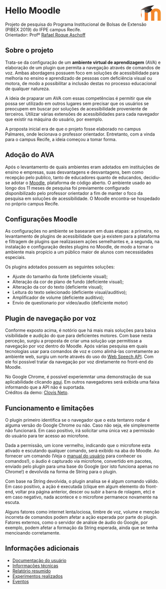 # Hello Moodle    <img src="logo/moodle.png" width="65" height="50" align="right">

Projeto de pesquisa do Programa Institucional de Bolsas de Extensão (PIBEX 2019) do IFPE campus Recife.</br>
Orientador: Profº [Rafael Roque Aschoff](http://buscatextual.cnpq.br/buscatextual/visualizacv.do?id=K4139742E1)

## Sobre o projeto

Trata-se da configuração de um <b>ambiente virtual de aprendizagem</b> (AVA) e elaboração de um plugin que permita a navegação através de comandos de voz. Ambas abordagens possuem foco em soluções de acessibilidade para melhoria no ensino e aprendizado de pessoas com deficiência visual ou motora, de modo a possibilitar a inclusão destas no processo educacional de qualquer natureza. 

A ideia de praparar um AVA com essas competências é permitir que ele possa ser utilizado em outros lugares sem precisar que os usuários se preocupem em buscar por soluções de acessibilidade proveniente de terceiros. Utilizar várias extensões de acessibilidades para cada navegador que existir na máquina do usuário, por exemplo. 

A proposta inicial era de que o projeto fosse elaborado no campus Palmares, onde lecionava o professor orientador. Entretanto, com a vinda para o campus Recife, a ideia começou a tomar forma.

## Adoção do AVA

Após o levantamento de quais ambientes eram adotados em instituições de ensino e empresas, suas desvantagens e desvantagens, bem como recepção pelo publico, tanto de educadores quanto de educandos, decidiu-se adotar o [Moodle](https://moodle.org/), plataforma de código aberto. O ambiente usado ao longo dos 11 meses de pesquisa foi previamente configurado disponibilizado pelo professor orientador a fim de manter o foco da pesquisa em soluções de acessibilidade. O Moodle encontra-se hospedado no próprio campus Recife.

## Configurações Moodle 

As configurações no ambiente se basearam em duas etapas: a primeira, no levantamento de plugins de acessibilidade que ja existem para a plataforma e filtragem de plugins que realizassem ações semelhantes e, a segunda, na instalação e configuração destes plugins no Moodle, de modo a tornar o ambiente mais propício a um público maior de alunos com necessidades especiais. 

Os plugins adotados possuem as seguintes soluções:

* Ajuste do tamanho da fonte (deficiente visual);
* Alteração da cor de plano de fundo (deficiente visual);
* Alteração da cor do texto (deficiente visual);
* Leitura do texto selecionado (deficiente visual/auditivo);
* Amplificador de volume (deficiente auditivo);
* Envio de questionario por vídeo/audio (deficiente motor)

## Plugin de navegação por voz

Conforme exposto acima, é notório que há mais mais soluções para baixa visibilidade e audição do que para deficientes motores. Com base nesta perceção, surgiu a proposta de criar uma solução uqe permitisse a navegação por voz dentro do Moodle. Após várias pesquisa em quais tecnologias usar para comandos de voz e como alinhá-las corretamente ao ambiente web, surgiu um norte através do uso do [Web Speech API](https://developer.mozilla.org/en-US/docs/Web/API/Web_Speech_API/Using_the_Web_Speech_API). Com ele foi possível tratar da navegação por voz diretamente no front-end do Moodle.

No Google Chrome, é possível experiemntar uma demonstração de sua aplicabilidade clicando [aqui](https://clovisdasilvaneto.github.io/speechRecognition/). Em outros navegadores será exibida uma faixa informando que a API não é suportada. </br>Créditos da demo: [Clovis Neto](https://tableless.com.br/web-speech-api-reconhecimento-de-voz-com-javascript/).

## Funcionamento e limitações

O plugin primeiro identifica se o navegador que o esta tentanro rodar é alguma versão do Google Chrome ou não. Caso não seja, ele simplesmente não funcionará. Em caso positivo, irá solicitar uma única vez a permissão do usuário para ter acesso ao microfone. 

Dada a permissão, um ícone vermelho, indicando que o microfone esta ativado e escutando qualquer comando, será exibido na aba do Moodle. Ao fornecer um comando (Veja o [manual do usuário](https://github.com/Gwolner/pibex-hello-moodle/tree/master/documenta%C3%A7%C3%A3o%20para%20usu%C3%A1rios) para conhecer os comandos!), o áudio é capturado via microfone, convertido em pacotes, enviado pelo plugin para uma base do Google (por isto funciona apenas no Chrome!) e devolvida na forma de String para o plugin.

Com base na String devolvida, o plugin analisa se é algum comando válido. Em caso positivo, a ação é executada (clique em algum elemento do front-end, voltar pra página anterior, descer ou subir a barra de rolagem, etc) e em caso negativo, nada acontece e o microfone permanece novamente na escuta.

Alguns fatores como internet lenta/ociosa, timbre de voz, volume e menção incorreta de comandos podem afetar a ação esperada por parte do plugin. Fatores externos, como o servidor de análsie de áudio do Google, por exemplo, podem afetar a formação da String esperada, ainda que se tenha mencioando corretamente.

## Informações adicionais
* [Documentação do usuário](https://github.com/Gwolner/pibex-hello-moodle/tree/master/documenta%C3%A7%C3%A3o%20para%20usu%C3%A1rios)
* [Inforrmações técnicas](https://github.com/Gwolner/pibex-hello-moodle/tree/master/inforrma%C3%A7%C3%B5es%20t%C3%A9cnicas)
* [Relatório resumido](https://github.com/Gwolner/pibex-hello-moodle/tree/master/relat%C3%B3rio%20resumido)
* [Experimentos realizados](https://github.com/Gwolner/pibex-hello-moodle/tree/master/experimentos)
* [Eventos](https://github.com/Gwolner/pibex-hello-moodle/tree/master/eventos)
